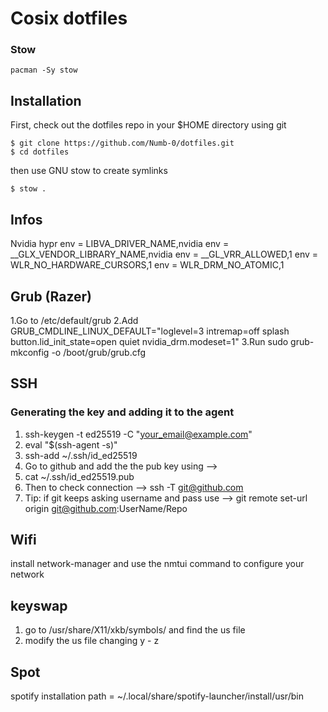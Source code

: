 # Cosix dotfiles
### Stow

```
pacman -Sy stow
```

## Installation

First, check out the dotfiles repo in your $HOME directory using git

```
$ git clone https://github.com/Numb-0/dotfiles.git
$ cd dotfiles
```

then use GNU stow to create symlinks

```
$ stow .
```

## Infos
Nvidia hypr
env = LIBVA_DRIVER_NAME,nvidia
env = __GLX_VENDOR_LIBRARY_NAME,nvidia
env = __GL_VRR_ALLOWED,1
env = WLR_NO_HARDWARE_CURSORS,1
env = WLR_DRM_NO_ATOMIC,1


## Grub (Razer)
1.Go to /etc/default/grub
2.Add GRUB_CMDLINE_LINUX_DEFAULT="loglevel=3 intremap=off splash button.lid_init_state=open quiet nvidia_drm.modeset=1"
3.Run sudo grub-mkconfig -o /boot/grub/grub.cfg

## SSH
### Generating the key and adding it to the agent
1. ssh-keygen -t ed25519 -C "your_email@example.com"
2. eval "$(ssh-agent -s)"
3. ssh-add ~/.ssh/id_ed25519
4. Go to github and add the the pub key using -->
5. cat ~/.ssh/id_ed25519.pub
6. Then to check connection --> ssh -T git@github.com
7. Tip: if git keeps asking username and pass use --> git remote set-url origin git@github.com:UserName/Repo


## Wifi
install network-manager and use the nmtui command to configure your network

## keyswap
1. go to /usr/share/X11/xkb/symbols/  and find the us file
2. modify the us file changing y - z

## Spot
spotify installation path = ~/.local/share/spotify-launcher/install/usr/bin
